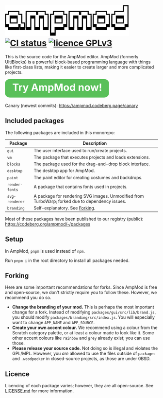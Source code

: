 # ![AmpMod](packages/gui/src/website/components/header/ampmod.svg)<br>[![CI status](https://ci.codeberg.org/api/badges/15147/status.svg)](https://ci.codeberg.org/repos/15147) [![licence GPLv3](https://img.shields.io/badge/licence-multiple,%20click%20here-blue.svg)](LICENSE.md)

This is the source code for the AmpMod editor. AmpMod (formerly UltiBlocks) is a powerful block-based programming language with things like first-class lists,
making it easier to create larger and more complicated projects.

[![Try AmpMod now!](readme-assets/trynow.svg)](https://ampmod.codeberg.page)

Canary (newest commits): https://ampmod.codeberg.page/canary

## Included packages

The following packages are included in this monorepo:

| Package        | Description                                                                                     |
| -------------- | ----------------------------------------------------------------------------------------------- |
| `gui`          | The user interface used to run/create projects.                                                 |
| `vm`           | The package that executes projects and loads extensions.                                        |
| `blocks`       | The package used for the drag-and-drop block interface.                                         |
| `desktop`      | The desktop app for AmpMod.                                                                     |
| `paint`        | The paint editor for creating costumes and backdrops.                                           |
| `render-fonts` | A package that contains fonts used in projects.                                                 |
| `svg-renderer` | A package for rendering SVG images. Unmodified from TurboWarp; forked due to dependency issues. |
| `branding`     | Self-explanatory. See [Forking](#forking).                                                      |

Most of these packages have been published to our registry (public):
https://codeberg.org/ampmod/-/packages

## Setup

In AmpMod, `pnpm` is used instead of `npm`.

Run `pnpm i` in the root directory to install all packages needed.

## Forking

Here are some important recommendations for forks. Since AmpMod is free and open-source, we don't strictly require
you to follow these. However, we recommend you do so.

- **Change the branding of your mod.** This is perhaps the most important change for a fork. Instead of modifying
  `packages/gui/src/lib/brand.js`, you should modify `packages/branding/src/index.js`. You will especially
  want to change `APP_NAME` and `APP_SOURCE`.
- **Create your own accent colour.** We recommend using a colour from the Scratch category palette, or at least a colour
  made to look like it. Some other accent colours like `rainbow` and `grey` already exist; you can use those.
- **Please release your source code.** Not doing so is illegal and violates the GPL/MPL. However, you _are_ allowed to
  use the files outside of `packages` and `.woodpecker` in closed-source projects, as those are under 0BSD.

## Licence

Licencing of each package varies; however, they are all open-source. See [LICENSE.md](LICENSE.md) for more information.
